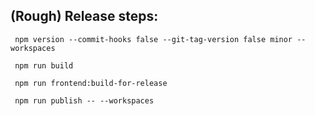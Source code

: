 ## (Rough) Release steps:

     npm version --commit-hooks false --git-tag-version false minor --workspaces

     npm run build

     npm run frontend:build-for-release

     npm run publish -- --workspaces